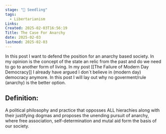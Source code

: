 ```yaml
---
stage: "🌱 Seedling" 
tags:
  - Libertarianism
Links: 
Created: 2025-02-03T16:56:19
Title: The Case For Anarchy
date: 2025-02-03
lastmod: 2025-02-03
---
```

In this post I want to defend the position for an anarchy based society. In my opinion is the concept of the state an relic from the past and do we need to go to another form of living. In my post [[The Failure of Modern Day Democracy]]
I already have argued I don´t believe in (modern day) democracy anymore. In this post I will lay out why no goverment/rule (anarchy) is the better option.
## Definition:

A political philosophy and practice that opposses ALL hierachies along with their justifying dogmas and proposes the unending pursuit of anarchy, where free association, self-determination and mutal aid form the basis of our society. 

 
